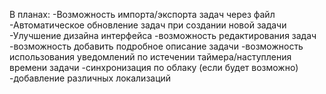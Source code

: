 В планах:
  -Возможность импорта/экспорта задач через файл
  -Автоматическое обновление задач при создании новой задачи
  -Улучшение дизайна интерфейса
  -возможность редактирования задач
  -возможность добавить подробное описание задачи
  -возможность использования уведомлений по истечении таймера/наступления времени задачи
  -синхронизация по облаку (если будет возможно)
  -добавление различных локализаций
